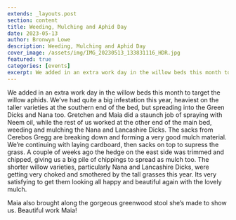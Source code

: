 ```yaml
---
extends: _layouts.post
section: content
title: Weeding, Mulching and Aphid Day
date: 2023-05-13
author: Bronwyn Lowe
description: Weeding, Mulching and Aphid Day
cover_image: /assets/img/IMG_20230513_133831116_HDR.jpg
featured: true
categories: [events]
excerpt: We added in an extra work day in the willow beds this month to target the willow aphids. 
---
```

<x-img src="/assets/img/IMG_20230513_133851654.jpg" caption='' class="float-right w-1/3 mx-2 my-2"/>

We added in an extra work day in the willow beds this month to target the willow aphids. We’ve had quite a big infestation this year, heaviest on the taller varieties at the southern end of the bed, but spreading into the Green Dicks and Nana too. Gretchen and Maia did a staunch job of spraying with Neem oil, while the rest of us worked at the other end of the main bed, weeding and mulching the Nana and Lancashire Dicks. The sacks from Cerebos Gregg are breaking down and forming a very good mulch material. We’re continuing with laying cardboard, then sacks on top to supress the grass. A couple of weeks ago the hedge on the east side was trimmed and chipped, giving us a big pile of chippings to spread as mulch too. The shorter willow varieties, particularly Nana and Lancashire Dicks, were getting very choked and smothered by the tall grasses this year. Its very satisfying to get them looking all happy and beautiful again with the lovely mulch. 

<x-img src="/assets/img/IMG_20230513_151326365.jpg" caption='Maia and her greenwood stool.' class="float-right w-1/3 mx-2 my-2"/>

Maia also brought along the gorgeous greenwood stool she’s made to show us. Beautiful work Maia!

